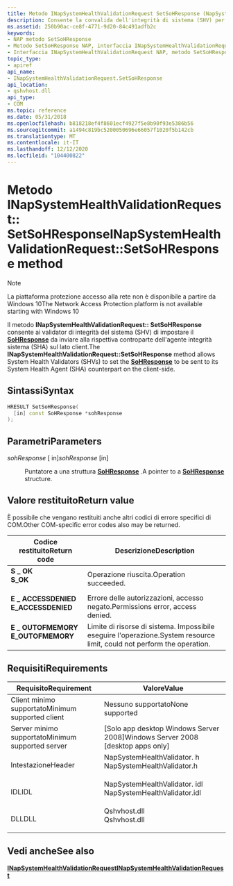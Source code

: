 ```yaml
---
title: Metodo INapSystemHealthValidationRequest SetSoHResponse (NapSystemHealthValidator. h)
description: Consente la convalida dell'integrità di sistema (SHV) per impostare il SoHResponse da inviare alla rispettiva controparte Agente integrità sistema (SHA) sul lato client.
ms.assetid: 250b90ac-ce8f-4771-9d20-84c491adfb2c
keywords:
- NAP metodo SetSoHResponse
- Metodo SetSoHResponse NAP, interfaccia INapSystemHealthValidationRequest
- Interfaccia INapSystemHealthValidationRequest NAP, metodo SetSoHResponse
topic_type:
- apiref
api_name:
- INapSystemHealthValidationRequest.SetSoHResponse
api_location:
- qshvhost.dll
api_type:
- COM
ms.topic: reference
ms.date: 05/31/2018
ms.openlocfilehash: b818218ef4f8601ecf4927f5e8b90f93e5386b56
ms.sourcegitcommit: a1494c819bc5200050696e66057f1020f5b142cb
ms.translationtype: MT
ms.contentlocale: it-IT
ms.lasthandoff: 12/12/2020
ms.locfileid: "104400822"
---
```

# <a name="inapsystemhealthvalidationrequestsetsohresponse-method"></a><span data-ttu-id="8672c-106">Metodo INapSystemHealthValidationRequest:: SetSoHResponse</span><span class="sxs-lookup"><span data-stu-id="8672c-106">INapSystemHealthValidationRequest::SetSoHResponse method</span></span>

> [!Note]  
> <span data-ttu-id="8672c-107">La piattaforma protezione accesso alla rete non è disponibile a partire da Windows 10</span><span class="sxs-lookup"><span data-stu-id="8672c-107">The Network Access Protection platform is not available starting with Windows 10</span></span>

 

<span data-ttu-id="8672c-108">Il metodo **INapSystemHealthValidationRequest:: SetSoHResponse** consente ai validator di integrità del sistema (SHV) di impostare il [**SoHResponse**](/windows/win32/api/naptypes/ns-naptypes-soh) da inviare alla rispettiva controparte dell'agente integrità sistema (SHA) sul lato client.</span><span class="sxs-lookup"><span data-stu-id="8672c-108">The **INapSystemHealthValidationRequest::SetSoHResponse** method allows System Health Validators (SHVs) to set the [**SoHResponse**](/windows/win32/api/naptypes/ns-naptypes-soh) to be sent to its System Health Agent (SHA) counterpart on the client-side.</span></span>

## <a name="syntax"></a><span data-ttu-id="8672c-109">Sintassi</span><span class="sxs-lookup"><span data-stu-id="8672c-109">Syntax</span></span>


```C++
HRESULT SetSoHResponse(
  [in] const SoHResponse *sohResponse
);
```



## <a name="parameters"></a><span data-ttu-id="8672c-110">Parametri</span><span class="sxs-lookup"><span data-stu-id="8672c-110">Parameters</span></span>

<dl> <dt>

<span data-ttu-id="8672c-111">*sohResponse* \[ in\]</span><span class="sxs-lookup"><span data-stu-id="8672c-111">*sohResponse* \[in\]</span></span>
</dt> <dd>

<span data-ttu-id="8672c-112">Puntatore a una struttura [**SoHResponse**](/windows/win32/api/naptypes/ns-naptypes-soh) .</span><span class="sxs-lookup"><span data-stu-id="8672c-112">A pointer to a [**SoHResponse**](/windows/win32/api/naptypes/ns-naptypes-soh) structure.</span></span>

</dd> </dl>

## <a name="return-value"></a><span data-ttu-id="8672c-113">Valore restituito</span><span class="sxs-lookup"><span data-stu-id="8672c-113">Return value</span></span>

<span data-ttu-id="8672c-114">È possibile che vengano restituiti anche altri codici di errore specifici di COM.</span><span class="sxs-lookup"><span data-stu-id="8672c-114">Other COM-specific error codes also may be returned.</span></span>



| <span data-ttu-id="8672c-115">Codice restituito</span><span class="sxs-lookup"><span data-stu-id="8672c-115">Return code</span></span>                                                                                     | <span data-ttu-id="8672c-116">Descrizione</span><span class="sxs-lookup"><span data-stu-id="8672c-116">Description</span></span>                                                        |
|-------------------------------------------------------------------------------------------------|--------------------------------------------------------------------|
| <dl> <span data-ttu-id="8672c-117"><dt>**S \_ OK**</dt></span><span class="sxs-lookup"><span data-stu-id="8672c-117"><dt>**S\_OK** </dt></span></span> </dl>           | <span data-ttu-id="8672c-118">Operazione riuscita.</span><span class="sxs-lookup"><span data-stu-id="8672c-118">Operation succeeded.</span></span><br/>                                    |
| <dl> <span data-ttu-id="8672c-119"><dt>**E \_ ACCESSDENIED**</dt></span><span class="sxs-lookup"><span data-stu-id="8672c-119"><dt>**E\_ACCESSDENIED** </dt></span></span> </dl> | <span data-ttu-id="8672c-120">Errore delle autorizzazioni, accesso negato.</span><span class="sxs-lookup"><span data-stu-id="8672c-120">Permissions error, access denied.</span></span><br/>                       |
| <dl> <span data-ttu-id="8672c-121"><dt>**E \_ OUTOFMEMORY**</dt></span><span class="sxs-lookup"><span data-stu-id="8672c-121"><dt>**E\_OUTOFMEMORY** </dt></span></span> </dl>  | <span data-ttu-id="8672c-122">Limite di risorse di sistema. Impossibile eseguire l'operazione.</span><span class="sxs-lookup"><span data-stu-id="8672c-122">System resource limit, could not perform the operation.</span></span><br/> |



 

## <a name="requirements"></a><span data-ttu-id="8672c-123">Requisiti</span><span class="sxs-lookup"><span data-stu-id="8672c-123">Requirements</span></span>



| <span data-ttu-id="8672c-124">Requisito</span><span class="sxs-lookup"><span data-stu-id="8672c-124">Requirement</span></span> | <span data-ttu-id="8672c-125">Valore</span><span class="sxs-lookup"><span data-stu-id="8672c-125">Value</span></span> |
|-------------------------------------|---------------------------------------------------------------------------------------------------------|
| <span data-ttu-id="8672c-126">Client minimo supportato</span><span class="sxs-lookup"><span data-stu-id="8672c-126">Minimum supported client</span></span><br/> | <span data-ttu-id="8672c-127">Nessuno supportato</span><span class="sxs-lookup"><span data-stu-id="8672c-127">None supported</span></span><br/>                                                                               |
| <span data-ttu-id="8672c-128">Server minimo supportato</span><span class="sxs-lookup"><span data-stu-id="8672c-128">Minimum supported server</span></span><br/> | <span data-ttu-id="8672c-129">\[Solo app desktop Windows Server 2008\]</span><span class="sxs-lookup"><span data-stu-id="8672c-129">Windows Server 2008 \[desktop apps only\]</span></span><br/>                                                    |
| <span data-ttu-id="8672c-130">Intestazione</span><span class="sxs-lookup"><span data-stu-id="8672c-130">Header</span></span><br/>                   | <dl> <span data-ttu-id="8672c-131"><dt>NapSystemHealthValidator. h</dt></span><span class="sxs-lookup"><span data-stu-id="8672c-131"><dt>NapSystemHealthValidator.h</dt></span></span> </dl>   |
| <span data-ttu-id="8672c-132">IDL</span><span class="sxs-lookup"><span data-stu-id="8672c-132">IDL</span></span><br/>                      | <dl> <span data-ttu-id="8672c-133"><dt>NapSystemHealthValidator. idl</dt></span><span class="sxs-lookup"><span data-stu-id="8672c-133"><dt>NapSystemHealthValidator.idl</dt></span></span> </dl> |
| <span data-ttu-id="8672c-134">DLL</span><span class="sxs-lookup"><span data-stu-id="8672c-134">DLL</span></span><br/>                      | <dl> <span data-ttu-id="8672c-135"><dt>Qshvhost.dll</dt></span><span class="sxs-lookup"><span data-stu-id="8672c-135"><dt>Qshvhost.dll</dt></span></span> </dl>                 |



## <a name="see-also"></a><span data-ttu-id="8672c-136">Vedi anche</span><span class="sxs-lookup"><span data-stu-id="8672c-136">See also</span></span>

<dl> <dt>

[<span data-ttu-id="8672c-137">**INapSystemHealthValidationRequest**</span><span class="sxs-lookup"><span data-stu-id="8672c-137">**INapSystemHealthValidationRequest**</span></span>](inapsystemhealthvalidationrequest.md)
</dt> </dl>

 

 





